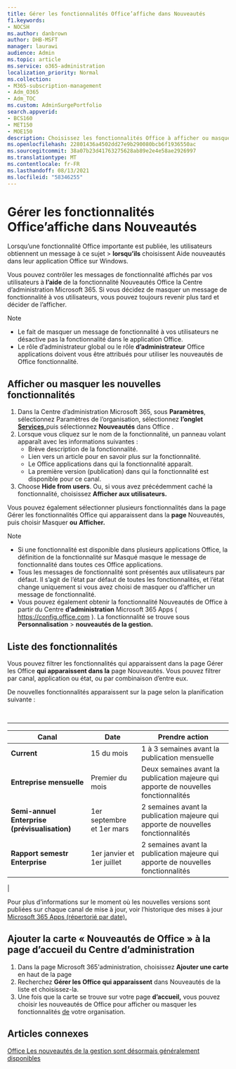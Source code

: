 ```yaml
---
title: Gérer les fonctionnalités Office’affiche dans Nouveautés
f1.keywords:
- NOCSH
ms.author: danbrown
author: DHB-MSFT
manager: laurawi
audience: Admin
ms.topic: article
ms.service: o365-administration
localization_priority: Normal
ms.collection:
- M365-subscription-management
- Adm_O365
- Adm_TOC
ms.custom: AdminSurgePortfolio
search.appverid:
- BCS160
- MET150
- MOE150
description: Choisissez les fonctionnalités Office à afficher ou masquer lorsqu’un utilisateur choisit Aide > Nouveautés de son application Office sur Windows à l’aide de la fonctionnalité « Nouveautés de Office » dans le Centre d’administration Microsoft 365.
ms.openlocfilehash: 22801436a4502dd27e9b290080bcb6f1936550ac
ms.sourcegitcommit: 38a07b23d41763275628ab89e2e4e58ae2926997
ms.translationtype: MT
ms.contentlocale: fr-FR
ms.lasthandoff: 08/13/2021
ms.locfileid: "58346255"
---
```

# <a name="manage-which-office-features-appear-in-whats-new"></a>Gérer les fonctionnalités Office’affiche dans Nouveautés

Lorsqu’une fonctionnalité Office importante est publiée, les utilisateurs obtiennent  un message à ce sujet \> **lorsqu’ils** choisissent Aide nouveautés dans leur application Office sur Windows.

Vous pouvez contrôler les messages de fonctionnalité affichés par vos utilisateurs à **l’aide** de la fonctionnalité Nouveautés Office la Centre d’administration Microsoft 365. Si vous décidez de masquer un message de fonctionnalité à vos utilisateurs, vous pouvez toujours revenir plus tard et décider de l’afficher.

> [!NOTE]
>
> - Le fait de masquer un message de fonctionnalité à vos utilisateurs ne désactive pas la fonctionnalité dans le application Office.
> - Le rôle d’administrateur global ou le rôle **d’administrateur** Office applications doivent vous être attribués pour utiliser les nouveautés de Office fonctionnalité.

## <a name="show-or-hide-new-features"></a>Afficher ou masquer les nouvelles fonctionnalités

1. Dans la Centre d’administration Microsoft 365, sous **Paramètres**, sélectionnez Paramètres de l’organisation, sélectionnez **l’onglet** <a href="https://go.microsoft.com/fwlink/p/?linkid=2053743" target="_blank"> **Services,**</a>puis sélectionnez **Nouveautés** dans Office .
1. Lorsque vous cliquez sur le nom de la fonctionnalité, un panneau volant apparaît avec les informations suivantes :
     - Brève description de la fonctionnalité.
     - Lien vers un article pour en savoir plus sur la fonctionnalité.
     - Le Office applications dans qui la fonctionnalité apparaît.
     - La première version (publication) dans qui la fonctionnalité est disponible pour ce canal.
1. Choose **Hide from users**. Ou, si vous avez précédemment caché la fonctionnalité, choisissez **Afficher aux utilisateurs.**

Vous pouvez également sélectionner plusieurs fonctionnalités dans la page Gérer les fonctionnalités Office qui apparaissent dans la **page** Nouveautés, puis choisir Masquer **ou** **Afficher.**

> [!NOTE]
>
> - Si une fonctionnalité est disponible dans plusieurs applications Office, la définition de la fonctionnalité sur Masqué masque le message de fonctionnalité dans toutes ces Office applications. 
> - Tous les messages de fonctionnalité sont présentés aux utilisateurs par défaut. Il s’agit de l’état par défaut de toutes les fonctionnalités, et l’état change uniquement si vous avez choisi de masquer ou d’afficher un message de fonctionnalité.
> - Vous pouvez également obtenir la fonctionnalité Nouveautés de Office à partir du Centre **d’administration** Microsoft 365 Apps ( <https://config.office.com> ). La fonctionnalité se trouve sous **Personnalisation**  >  **nouveautés de la gestion.**

## <a name="list-of-features"></a>Liste des fonctionnalités

Vous pouvez filtrer les fonctionnalités qui apparaissent dans la page Gérer les Office **qui apparaissent dans la** page Nouveautés. Vous pouvez filtrer par canal, application ou état, ou par combinaison d’entre eux.

De nouvelles fonctionnalités apparaissent sur la page selon la planification suivante :

<br>

****

|Canal|Date|Prendre action|
|---|---|---|
|**Current**|15 du mois|1 à 3 semaines avant la publication mensuelle|
|**Entreprise mensuelle**|Premier du mois|Deux semaines avant la publication majeure qui apporte de nouvelles fonctionnalités|
|**Semi-annuel Enterprise (prévisualisation)**|1er septembre et 1er mars| 2 semaines avant la publication majeure qui apporte de nouvelles fonctionnalités|
|**Rapport semestr Enterprise**|1er janvier et 1er juillet| 2 semaines avant la publication majeure qui apporte de nouvelles fonctionnalités|
|

Pour plus d’informations sur le moment où les nouvelles versions sont publiées sur chaque canal de mise à jour, voir l’historique des mises à jour [Microsoft 365 Apps (répertorié par date).](/officeupdates/update-history-microsoft365-apps-by-date)

## <a name="add-the-whats-new-in-office-card-to-the-admin-center-home-page"></a>Ajouter la carte « Nouveautés de Office » à la page d’accueil du Centre d’administration

1. Dans la page Microsoft 365'administration, choisissez **Ajouter une carte** en haut de la page
2. Recherchez **Gérer les Office qui apparaissent** dans Nouveautés de la liste et choisissez-la.
3. Une fois que la carte se trouve sur votre page **d’accueil,** vous pouvez choisir les nouveautés de Office pour afficher ou masquer les fonctionnalités [de](#show-or-hide-new-features) votre organisation.

## <a name="related-articles"></a>Articles connexes

[Office Les nouveautés de la gestion sont désormais généralement disponibles](https://techcommunity.microsoft.com/t5/microsoft-365-blog/office-what-s-new-management-is-now-generally-available/ba-p/1179954)
